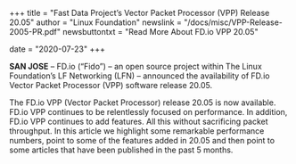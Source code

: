 +++
title = "Fast Data Project’s Vector Packet Processor (VPP) Release 20.05"
author = "Linux Foundation"
newslink = "/docs/misc/VPP-Release-2005-PR.pdf"
newsbuttontxt = "Read More About FD.io VPP 20.05"

date = "2020-07-23"
+++

**SAN JOSE** –  FD.io (“Fido”) – an open source project within The Linux Foundation’s
LF Networking (LFN) – announced the availability of FD.io Vector Packet Processor 
(VPP) software release 20.05.

The FD.io VPP (Vector Packet Processor) release 20.05 is now available. FD.io VPP
continues to be relentlessly focused on performance. In addition, FD.io VPP continues
to add features. All this without sacrificing packet throughput. In this article we
highlight some remarkable performance numbers, point to some of the features added in 20.05
and then point to some articles that have been published in the past 5 months.
